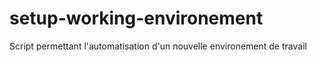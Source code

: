 # setup-working-environement
Script permettant l'automatisation d'un nouvelle environement de travail
